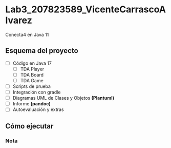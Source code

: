 # Lab3_207823589_VicenteCarrascoAlvarez
Conecta4 en Java 11

## Esquema del proyecto

* [ ] Código en Java 17
  * [ ] TDA Player
  * [ ] TDA Board
  * [ ] TDA Game
* [ ] Scripts de prueba
* [ ] Integración con gradle
* [ ] Diagramas UML de Clases y Objetos **(Plantuml)**
* [ ] Informe **(pandoc)**
* [ ] Autoevaluación y extras

## Cómo ejecutar

### Nota

